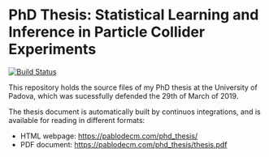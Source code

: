 
# PhD Thesis: Statistical Learning and Inference in Particle Collider Experiments

[![Build Status](https://travis-ci.com/pablodecm/phd_thesis.svg?token=AVNhFPMNrFqkdRz2swAq&branch=master)](https://travis-ci.com/pablodecm/phd_thesis)

This repository holds the source files of my PhD thesis at the
University of Padova, which was sucessfully defended the 29th
of March of 2019.

The thesis document is automatically built by continuos integrations,
and is available for reading in different formats:
- HTML webpage: <https://pablodecm.com/phd_thesis/>
- PDF document: <https://pablodecm.com/phd_thesis/thesis.pdf>
